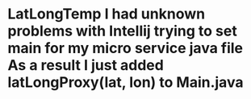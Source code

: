 # LatLongTemp I had unknown problems with Intellij trying to set main for my micro service java file  As a result I just added latLongProxy(lat, lon) to Main.java
